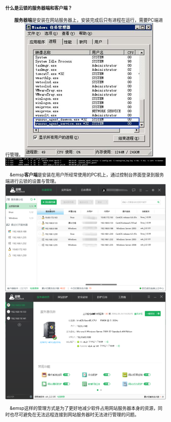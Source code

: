 #### 什么是云锁的服务器端和客户端？

&emsp;&emsp;**服务器端**是安装在网站服务器上，安装完成后只有进程在运行，需要PC端进行管理。
![](/assets/q_0401.png)
![](/assets/Lin服务器端进程.png)

&emsp;&emsp**客户端**是安装在用户所经常使用的PC机上，通过控制台界面登录到服务端进行云锁的设置与管理。
![](/assets/批量管理界面.png)
![](/assets/单机管理界面.png)

&emsp;&emsp这样的管理方式是为了更好地减少软件占用网站服务器本身的资源，同时也尽可避免在无法远程连接到网站服务器时无法进行管理的问题。